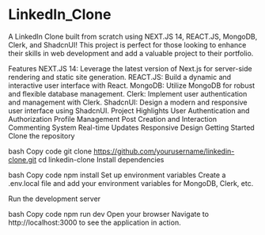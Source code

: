 # LinkedIn_Clone
A LinkedIn Clone built from scratch using NEXT.JS 14, REACT.JS, MongoDB, Clerk, and ShadcnUI!
This project is perfect for those looking to enhance their skills in web development and add a valuable project to their portfolio.

Features
NEXT.JS 14: Leverage the latest version of Next.js for server-side rendering and static site generation.
REACT.JS: Build a dynamic and interactive user interface with React.
MongoDB: Utilize MongoDB for robust and flexible database management.
Clerk: Implement user authentication and management with Clerk.
ShadcnUI: Design a modern and responsive user interface using ShadcnUI.
Project Highlights
User Authentication and Authorization
Profile Management
Post Creation and Interaction
Commenting System
Real-time Updates
Responsive Design
Getting Started
Clone the repository

bash
Copy code
git clone https://github.com/yourusername/linkedin-clone.git
cd linkedin-clone
Install dependencies

bash
Copy code
npm install
Set up environment variables
Create a .env.local file and add your environment variables for MongoDB, Clerk, etc.

Run the development server

bash
Copy code
npm run dev
Open your browser
Navigate to http://localhost:3000 to see the application in action.
